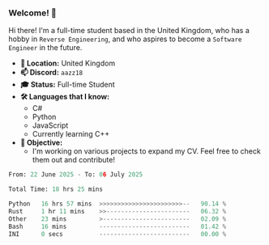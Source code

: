 ### Welcome! 👋

Hi there! I'm a full-time student based in the United Kingdom, who has a hobby in `Reverse Engineering`, and who aspires to become a `Software Engineer` in the future.

- **📍 Location:** United Kingdom
- **📫 Discord:** `aazz18`
- **🎓 Status:** Full-time Student
- **🛠️ Languages that I know:**
  - C#
  - Python
  - JavaScript
  - Currently learning C++
- **🎯 Objective:** 
  - I'm working on various projects to expand my CV. Feel free to check them out and contribute!


<!--START_SECTION:waka-->

```python
From: 22 June 2025 - To: 06 July 2025

Total Time: 18 hrs 25 mins

Python   16 hrs 57 mins  >>>>>>>>>>>>>>>>>>>>>>>--   90.14 %
Rust     1 hr 11 mins    >>-----------------------   06.32 %
Other    23 mins         >------------------------   02.09 %
Bash     16 mins         -------------------------   01.42 %
INI      0 secs          -------------------------   00.00 %
```

<!--END_SECTION:waka-->
